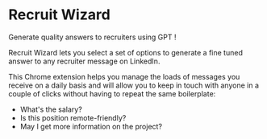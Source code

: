 # Recruit Wizard

Generate quality answers to recruiters using GPT !

Recruit Wizard lets you select a set of options to generate a fine tuned answer to any recruiter message on LinkedIn.

This Chrome extension helps you manage the loads of messages you receive on a daily basis and will allow you to keep in touch with anyone in a couple of clicks without having to repeat the same boilerplate:

- What's the salary?
- Is this position remote-friendly?
- May I get more information on the project?
